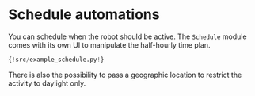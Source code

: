# Schedule automations

You can schedule when the robot should be active.
The `Schedule` module comes with its own UI to manipulate the half-hourly time plan.

```python
{!src/example_schedule.py!}
```

There is also the possibility to pass a geographic location to restrict the activity to daylight only.
